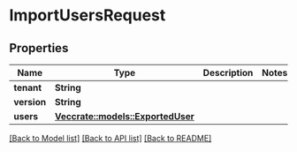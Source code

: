 # ImportUsersRequest

## Properties

Name | Type | Description | Notes
------------ | ------------- | ------------- | -------------
**tenant** | **String** |  | 
**version** | **String** |  | 
**users** | [**Vec<crate::models::ExportedUser>**](ExportedUser.md) |  | 

[[Back to Model list]](../README.md#documentation-for-models) [[Back to API list]](../README.md#documentation-for-api-endpoints) [[Back to README]](../README.md)


